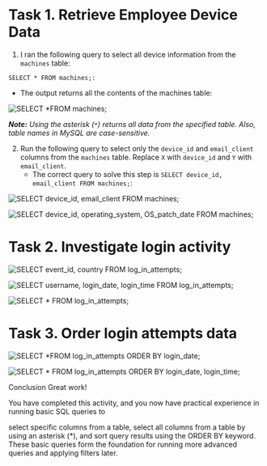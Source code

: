 # Task 1. Retrieve Employee Device Data

1. I ran the following query to select all device information from the `machines` table:

`SELECT *
FROM machines;:`

   * The output returns all the contents of the machines table:

![SELECT *FROM machines;](https://github.com/user-attachments/assets/09c6a044-6597-407f-bb97-be9c872fcf15)

***Note:** Using the asterisk (`*`) returns all data from the specified table. Also, table names in MySQL are case-sensitive.*

2. Run the following query to select only the `device_id` and `email_client` columns from the `machines` table. Replace `X` with `device_id` and `Y` with `email_client`.
    * The correct query to solve this step is `SELECT device_id, email_client
FROM machines;`:



![SELECT device_id, email_client FROM machines;](https://github.com/user-attachments/assets/655f3aee-abce-4da6-a6cc-2b0eaf5619ee)

![SELECT device_id, operating_system, OS_patch_date FROM machines;](https://github.com/user-attachments/assets/cbb3e057-2f27-4a1c-aa6b-ff8348fb703c)


# Task 2. Investigate login activity

![SELECT event_id, country FROM log_in_attempts;](https://github.com/user-attachments/assets/fa836e99-0f07-4fcd-8ab4-715a4a2bec90)

![SELECT username, login_date, login_time FROM log_in_attempts;](https://github.com/user-attachments/assets/9741b178-297f-4e3e-826b-2c157a8bedd7)

![SELECT * FROM log_in_attempts;](https://github.com/user-attachments/assets/4e0e1314-24fa-41f0-a9d0-c69c4586444d)

# Task 3. Order login attempts data

![SELECT *FROM log_in_attempts ORDER BY login_date;](https://github.com/user-attachments/assets/0c340b2e-7611-4fdc-9264-36dc1662a232)

![SELECT * FROM log_in_attempts ORDER BY login_date, login_time;](https://github.com/user-attachments/assets/6769d740-ea7d-4ed5-bb09-a8e745fce02e)

Conclusion
Great work!

You have completed this activity, and you now have practical experience in running basic SQL queries to

select specific columns from a table,
select all columns from a table by using an asterisk (*), and
sort query results using the ORDER BY keyword.
These basic queries form the foundation for running more advanced queries and applying filters later.
